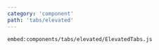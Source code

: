 ```yaml
---
category: 'component'
path: 'tabs/elevated'
---
```


`embed:components/tabs/elevated/ElevatedTabs.js`
